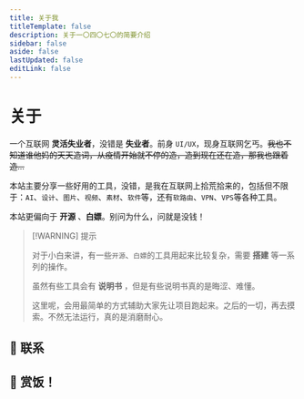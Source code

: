 ```yaml
---
title: 关于我
titleTemplate: false
description: 关于一〇四〇七〇的简要介绍
sidebar: false
aside: false
lastUpdated: false
editLink: false
---
```


# 关于

一个互联网 **灵活失业者**，没错是 **失业者**。前身 `UI/UX`，现身互联网乞丐。<del>我也不知道谁他妈的天天造词，从疫情开始就不停的造，造到现在还在造，那我也跟着造...</del>

本站主要分享一些好用的工具，没错，是我在互联网上拾荒拾来的，包括但不限于：`AI`、`设计`、`图片`、`视频`、`素材`、`软件`等，还有`软路由`、`VPN`、`VPS`等各种工具。

本站更偏向于 **开源** 、**白嫖**。别问为什么，问就是没钱！

> [!WARNING] 提示
>
> 对于小白来讲，有一些`开源`、`白嫖`的工具用起来比较复杂，需要 **搭建** 等一系列的操作。
>
> 虽然有些工具会有 **说明书** ，但是有些说明书真的是晦涩、难懂。
>
> 这里呢，会用最简单的方式辅助大家先让项目跑起来。之后的一切，再去摸索。不然无法运行，真的是消磨耐心。

## 📱 联系

## 🤩 赏饭！
